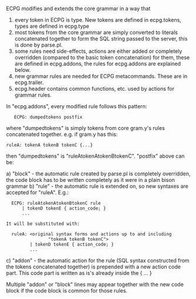 ECPG modifies and extends the core grammar in a way that
1) every token in ECPG is <str> type. New tokens are
   defined in ecpg.tokens, types are defined in ecpg.type
2) most tokens from the core grammar are simply converted
   to literals concatenated together to form the SQL string
   passed to the server, this is done by parse.pl.
3) some rules need side-effects, actions are either added
   or completely overridden (compared to the basic token
   concatenation) for them, these are defined in ecpg.addons,
   the rules for ecpg.addons are explained below.
4) new grammar rules are needed for ECPG metacommands.
   These are in ecpg.trailer.
5) ecpg.header contains common functions, etc. used by
   actions for grammar rules.

In "ecpg.addons", every modified rule follows this pattern:

       ECPG: dumpedtokens postfix

where "dumpedtokens" is simply tokens from core gram.y's
rules concatenated together. e.g. if gram.y has this:

	ruleA: tokenA tokenB tokenC {...}

then "dumpedtokens" is "ruleAtokenAtokenBtokenC".
"postfix" above can be:

a) "block" - the automatic rule created by parse.pl is completely
  overridden, the code block has to be written completely as
  it were in a plain bison grammar
b) "rule" - the automatic rule is extended on, so new syntaxes
  are accepted for "ruleA". E.g.:

      ECPG: ruleAtokenAtokenBtokenC rule
          | tokenD tokenE { action_code; }
          ...

    It will be substituted with:

      ruleA: <original syntax forms and actions up to and including
                    "tokenA tokenB tokenC">
             | tokenD tokenE { action_code; }
             ...

c) "addon" - the automatic action for the rule (SQL syntax constructed
from the tokens concatenated together) is prepended with a new
action code part. This code part is written as is's already inside
the { ... }

Multiple "addon" or "block" lines may appear together with the
new code block if the code block is common for those rules.
